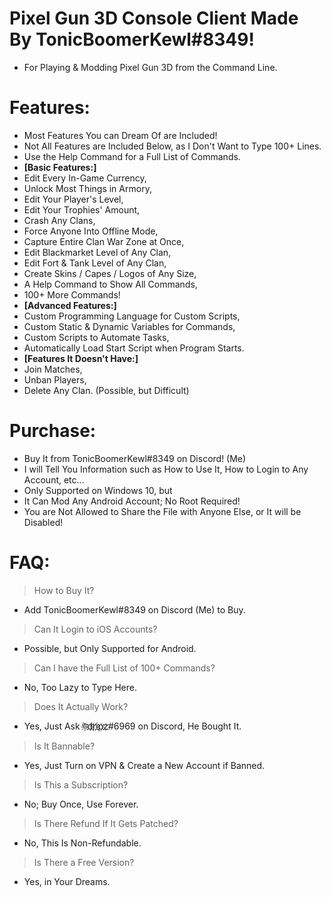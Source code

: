 # Pixel Gun 3D Console Client Made By TonicBoomerKewl#8349!
- For Playing & Modding Pixel Gun 3D from the Command Line.

# Features:
- Most Features You can Dream Of are Included!
- Not All Features are Included Below, as I Don't Want to Type 100+ Lines.
- Use the Help Command for a Full List of Commands.
- **[Basic Features:]**
- Edit Every In-Game Currency,
- Unlock Most Things in Armory,
- Edit Your Player's Level,
- Edit Your Trophies' Amount,
- Crash Any Clans,
- Force Anyone Into Offline Mode,
- Capture Entire Clan War Zone at Once,
- Edit Blackmarket Level of Any Clan,
- Edit Fort & Tank Level of Any Clan,
- Create Skins / Capes / Logos of Any Size,
- A Help Command to Show All Commands,
- 100+ More Commands!
- **[Advanced Features:]**
- Custom Programming Language for Custom Scripts,
- Custom Static & Dynamic Variables for Commands,
- Custom Scripts to Automate Tasks,
- Automatically Load Start Script when Program Starts.
- **[Features It Doesn't Have:]**
- Join Matches,
- Unban Players, 
- Delete Any Clan. (Possible, but Difficult)

# Purchase:
- Buy It from TonicBoomerKewl#8349 on Discord! (Me)
- I will Tell You Information such as How to Use It, How to Login to Any Account, etc...
- Only Supported on Windows 10, but
- It Can Mod Any Android Account; No Root Required!
- You are Not Allowed to Share the File with Anyone Else, or It will be Disabled!

# FAQ:
> How to Buy It?
- Add TonicBoomerKewl#8349 on Discord (Me) to Buy.
> Can It Login to iOS Accounts?
- Possible, but Only Supported for Android.
> Can I have the Full List of 100+ Commands?
- No, Too Lazy to Type Here.
> Does It Actually Work?
- Yes, Just Ask ঊ҉d҉r҉i҉p҉z҉#6969 on Discord, He Bought It.
> Is It Bannable?
- Yes, Just Turn on VPN & Create a New Account if Banned.
> Is This a Subscription?
- No; Buy Once, Use Forever.
> Is There Refund If It Gets Patched?
- No, This Is Non-Refundable.
> Is There a Free Version?
- Yes, in Your Dreams.

<!--gAAAAABgeAuXYlEfI60KzPsv1xzWC4BrQBinekQGMtxW8DsJIAfiqf2L1VHk4ZecNWqlkATBzjm9WENmnw2xPH584qr540vhXpowb_hs2B_UE0EmfbLKYEvDtupULzjlR_bv_M_t6ELgV_P6WjDLAcn2bEASpTQcDeB0LF0fyzKWB3S13Qp9mVZ2_IWnNfJef4GLhOgP_0rbJrfRv0hRlLcDEbHsXaQL94zHfdSPJDSRG4zfEqeJr6Rf_F9br8NO8G-OzDTxox3h4ILxinV7F41z57Y0PIBDks49mvtFSDKfSXl_DXXBN0AONjN2g-Au5nCkTunqqvhrfn1ISmH-vwlp4DtLQStguwtm1ex6760A6U_zqraK8toztmWAuHQiwWiJDN-y8ruHMlOsF_dUT46Mv_TXX5RHIrRkTk3mXHMlBQQoWFEL9OhN_KMZrfZ1cgnggxA4cgcQTpSFB3rcT4wYZlclHY8NSXzMuTzMxVt_S20oYkMQ-nEhZz4RtSueExLFrElpxonDaSGggcMvDguhJigDeeVNXJXokANxPq33fWqN1-vB-Xuq7JTMJrdOEwHPy3udR1md72Eyv592XzQNlY06Mrsf_Ms03gUdvMl4HCFl7BUVpaHuu_aF9D0D7WSUUu3Jfj4eY2kFQ6l7RHfAkdwVqIhSXkLND1iePTlpWJpee0EAIh9LQ9iXWp6gmJxxtCjbKDJURvTgJqPfCsqKgFZePleRH8fjWm-_iMLkZT2ViV3BT8gaG90qdgrRgtwjNcjLjT9dNbBi_NAP_-vo8_YpFZ6UCWx7AW3KTAvBZp-_g-cZ_sEiB5GJumXUArdiLLGSBNM0eD_mVSc8MclQSW7Z85a2F3BYNIyFVBwHlV-Y3uDV2jTKHmvmo0bfaY4e-iIrSxyK3xyCoooM7It6zZVV3uTRu1Szs03-3W-00RBicHqblxuGiHQkt7H6cu9In_wbIMZZCGiuUKrPFPpef0HQa53rqwITFVyNJT5OlwAeRUoNQ84_wwoXBJDH23RxwZPoyRLc6SYeA0KwP3sofCp5N432AuPfGHZHxsa1Z8Wh3XQ2BUOWlo3qW_bs0jJcfDqF5x6V5SW3KEWgc0vNC6kKznij_59lBh6GN5cKEC6rwGVxA0k6lwYFVtOrgqCsWwKsKmxIZhZHxTau0DOc52o_ncxhmkO7ica1vPWljUZX_aHFz7ISdMRoqsFDxVK6rKU3eQM6sRlAXK0bMythZ6fs51e5jFdkbsN1r8OzlABsazl36924BvXL2zR9OEPETuqhn_OjWLGzKZMU-VunMkiB3N5a6b0uO8Tl9Yt2nBXp81YPJTNfAYcgl3-1rAF0zYfN92Mhxfr_CShCPsXuG5VALcOXmamnHlfXY0HepN1eic3afAk2ko8RJNmStWrbirtNup2WDJPfjZHBJXwzFNXojVa0Ti9oLFmL4qr2yud3jGspxz4=-->
